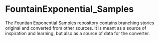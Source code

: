 # FountainExponential_Samples
The Fountian Exponential Samples repository contains branching stories original and converted from other sources.
It is meant as a source of inspiration and learning, but also as a source of data for the converter.
